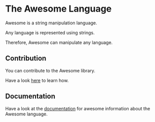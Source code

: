 # The Awesome Language

Awesome is a string manipulation language.

Any language is represented using strings.

Therefore, Awesome can manipulate any language.

## Contribution

You can contribute to the Awesome library.

Have a look [here](https://gitlab.com/lebel.louisjacob/awesome/wikis/Library) to learn how.

## Documentation

Have a look at the [documentation](https://gitlab.com/lebel.louisjacob/awesome/wikis/Home) for awesome information about the Awesome language.